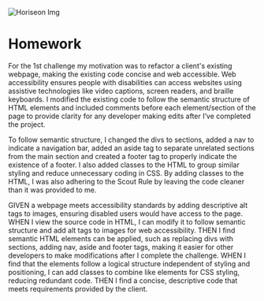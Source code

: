 ![Horiseon Img](https://user-images.githubusercontent.com/16092802/210162584-7c16d8bd-a318-47d2-b5e2-908855f6a285.jpg)
# Homework

For the 1st challenge my motivation was to refactor a client's existing webpage, making the existing code concise and web accessible.  Web accessibility ensures people with disabilities can access websites using assistive technologies like video captions, screen readers, and braille keyboards.  I modified the existing code to follow the semantic structure of HTML elements and included comments before each element/section of the page to provide clarity for any developer making edits after I’ve completed the project. 

To follow semantic structure, I changed the divs to sections, added a nav to indicate a navigation bar, added an aside tag to separate unrelated sections from the main section and created a footer tag to properly indicate the existence of a footer.  I also added classes to the HTML to group similar styling and reduce unnecessary coding in CSS.  By adding classes to the HTML, I was also adhering to the Scout Rule by leaving the code cleaner than it was provided to me.

GIVEN a webpage meets accessibility standards by adding descriptive alt tags to images, ensuring disabled users would have access to the page.
WHEN I view the source code in HTML, I can modify it to follow semantic structure and add alt tags to images for web accessibility.
THEN I find semantic HTML elements can be applied, such as replacing divs with sections, adding nav, aside and footer tags, making it easier for other developers to make modifications after I complete the challenge.
WHEN I find that the elements follow a logical structure independent of styling and positioning, I can add classes to combine like elements for CSS styling, reducing redundant code.
THEN I find a concise, descriptive code that meets requirements provided by the client.
